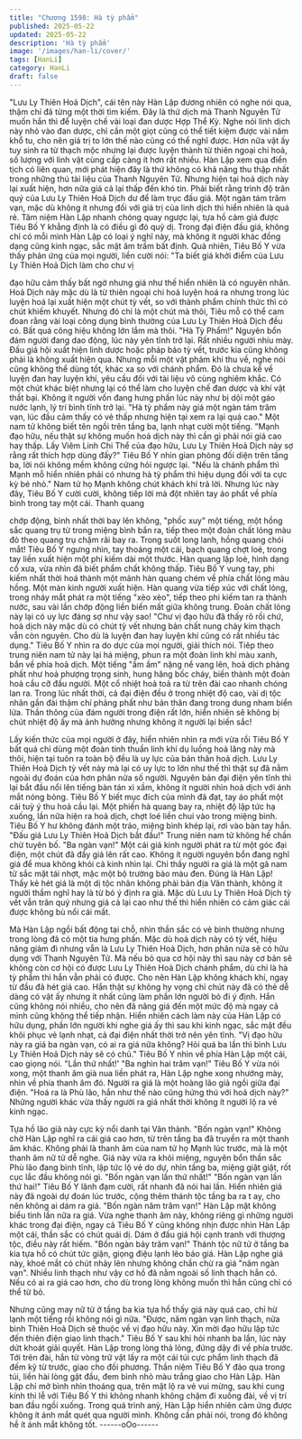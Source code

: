 ```yaml
---
title: "Chương 1598: Hà tỳ phẩm"
published: 2025-05-22
updated: 2025-05-22
description: 'Hà tỳ phẩm'
image: '/images/han-li/cover/'
tags: [HanLi]
category: HanLi
draft: false
---
```


"Lưu Ly Thiên Hoả Dịch", cái tên này Hàn Lập đương nhiên có
nghe nói qua, thậm chí đã từng một thời tìm kiếm.
Đây là thứ dịch mà Thanh Nguyên Tử muốn hắn thì để luyện chế
vài loại đan dược Hợp Thể Kỳ. Nghe nói linh dịch này nhỏ vào
đan dược, chỉ cần một giọt cũng có thể tiết kiệm được vài năm
khổ tu, cho nên giá trị to lớn thế nào cũng có thể nghĩ được.
Hơn nữa vật ấy tuy sinh ra từ thạch mộc nhưng lại được luyện
thành từ thiên ngoại chi hoả, số lượng với linh vật cùng cấp càng
ít hơn rất nhiều.
Hàn Lập xem qua điển tịch có liên quan, mới phát hiện đây là thứ
không có khả năng thu thập nhất trong những thú tài liệu của
Thanh Nguyên Tử.
Nhưng hiện tại hoả dịch này lại xuất hiện, hơn nữa giá cả lại thấp
đến khó tin.
Phải biết rằng trình độ trân quý của Lưu Ly Thiên Hoả Dịch dư để
làm trục đấu giá.
Một ngàn tám trăm vạn, mặc dù không ít nhưng đối với giá trị của
linh dịch thì hiển nhiên là quá rẻ. Tâm niệm Hàn Lập nhanh chóng
quay ngược lại, tựa hồ cảm giá được Tiêu Bố Y khẳng định là có
điều gì đó quỷ dị. Trong đại điện đấu giá, không chỉ có mỗi mình
Hàn Lập có loại ý nghĩ này, mà không ít người khác đồng dạng
cũng kinh ngạc, sắc mặt âm trầm bất định.
Quả nhiên, Tiêu Bố Y vừa thấy phản ứng của mọi người, liền
cười nói:
"Ta biết giá khởi điểm của Lưu Ly Thiên Hoả Dịch làm cho chư vị

đạo hữu cảm thấy bất ngờ nhưng giá như thế hiển nhiên là có
nguyên nhân. Hoả Dịch này mặc dù là từ thiên ngoại chi hoả
luyện hoá ra nhưng trong lúc luyện hoá lại xuất hiện một chút tỳ
vết, so với thành phẩm chính thức thì có chút khiếm khuyết.
Nhưng đó chỉ là một chút mà thôi, Tiêu mỗ có thể cam đoan rằng
vài loại công dụng bình thường của Lưu Ly Thiên Hoả Dịch đều
có. Bất quá công hiệu không lớn lắm mà thôi. "Hà Tỳ Phẩm!"
Nguyên bổn đám người đang dao động, lúc này yên tĩnh trở lại.
Rất nhiều người nhíu mày.
Đấu giá hội xuất hiện linh dược hoặc pháp bảo tỳ vết, trước kia
cũng không phải là không xuất hiện qua. Nhưng mỗi một vật
phảm khi thu về, nghe nói cũng không thể dùng tốt, khác xa so
với chánh phẩm. Đó là chưa kể về luyện đan hay luyện khí, yêu
cầu đối với tài liệu vô cùng nghiêm khắc. Có một chút khác biệt
nhưng lại có thể làm cho luyện chế đan dược và khí vật thất bại.
Không ít người vốn đang hưng phấn lúc này như bị dội một gáo
nước lạnh, lý trí bình tĩnh trở lại.
"Hà tỳ phẩm này giá một ngàn tám trăm vạn, lúc đầu cảm thấy có
vẻ thấp nhưng hiện tại xem ra lại quá cao."
Một nam tử không biết tên ngồi trên tầng ba, lạnh nhạt cười một
tiếng.
"Mạnh đạo hữu, nếu thật sự không muốn hoả dịch này thì cần gì
phải nói giá cao hay thấp. Lấy Viêm Linh Chi Thể của đạo hữu,
Lưu Ly Thiên Hoả Dịch này sợ rằng rất thích hợp dùng đấy?"
Tiêu Bố Y nhìn gian phòng đối diện trên tầng ba, lời nói không
mềm không cứng hỏi ngược lại.
"Nếu là chánh phẩm thì Mạnh mỗ hiển nhiên phải có nhưng hà tỳ
phẩm thì hiệu dụng đối với ta cực kỳ bé nhỏ."
Nam tử họ Mạnh không chút khách khí trả lời.
Nhưng lúc này đây, Tiêu Bố Y cười cười, không tiếp lời mà đột
nhiên tay áo phất về phía bình trong tay một cái. Thanh quang

chớp động, bình nhất thời bay lên không, "phốc xuy" một tiếng,
một hồng sắc quang trụ từ trong miệng bình bắn ra, tiếp theo một
đoàn chất lỏng màu đỏ theo quang trụ chậm rãi bay ra.
Trong suốt long lanh, hồng quang chói mắt!
Tiêu Bố Y ngưng nhìn, tay thoáng một cái, bạch quang chợt loé,
trong tay liền xuất hiện một phi kiếm dài một thước. Hàn quang
lập loè, hình dạng cổ xưa, vừa nhìn đã biết phẩm chất không
thấp.
Tiêu Bố Y vung tay, phi kiếm nhất thời hoá thành một mảnh hàn
quang chém về phía chất lỏng màu hồng.
Một màn kinh người xuất hiện.
Hàn quang vừa tiếp xúc với chất lỏng, trong nháy mắt phát ra một
tiếng "xèo xèo", tiếp theo phi kiếm tan ra thành nước, sau vài lần
chớp động liền biến mất giữa không trung. Đoàn chất lỏng này lại
có uy lực đáng sợ như vậy sao!
"Chư vị đạo hữu đã thấy rõ rồi chứ, hoả dịch này mặc dù có chút
tỳ vết nhưng bản chất nung chảy kim thạch vẫn còn nguyên. Cho
dù là luyện đan hay luyện khí cũng có rất nhiều tác dụng."
Tiêu Bố Y nhìn ra do dực của mọi người, giải thích nói. Tiêp theo
trung niên nam tử này lại há miệng, phun ra một đoàn linh khí
màu xanh, bắn về phía hoả dịch. Một tiếng "ầm ầm" nặng nề vang
lên, hoả dịch phảng phất như hoả phượng trọng sinh, hung hăng
bốc cháy, biến thành một đoàn hoả cầu cỡ đầu người. Một cổ
nhiệt hoả toả ra từ trên đài cao nhanh chóng lan ra.
Trong lúc nhất thời, cả đại điện đều ở trong nhiệt độ cao, vài dị tộc
nhân gần đài thậm chí phảng phất như bản thân đang trong dung
nham biển lửa.
Thần thông của đám người trong điện rất lớn, hiển nhiên sẽ không
bị chút nhiệt độ ấy mà ảnh hưởng nhưng không ít người lại biến
sắc!

Lấy kiến thức của mọi người ở đây, hiển nhiên nhìn ra mới vừa rồi
Tiêu Bố Y bất quá chỉ dùng một đoàn tinh thuần linh khí dụ luồng
hoả lăng này mà thôi, hiện tại tuôn ra toàn bộ đều là uy lực của
bản thân hoả dịch. Lưu Ly Thiên Hoả Dịch tỳ vết này mà lại có uy
lực to lớn như thế thì thật sự đã nằm ngoài dự đoán của hơn phân
nửa số người.
Nguyên bản đại điện yên tĩnh thì lại bắt đầu nổi lên tiếng bàn tán
xì xầm, không ít người nhìn hoả dịch với ánh mắt nóng bỏng. Tiêu
Bố Y biết mục đích của mình đã đạt, tay áo phất một cái tuỳ ý thu
hoả cầu lại.
Một phiến hà quang bay ra, nhiệt độ lập tức hạ xuống, lần nữa
hiện ra hoả dịch, chợt loé liền chui vào trong miệng bình.
Tiêu Bố Y hư không đánh một trảo, miệng bình khép lại, rơi vào
bàn tay hắn.
"Đấu giá Lưu Ly Thiên Hoả Dịch bắt đầu!"
Trung niên nam tử không hề chần chừ tuyên bố.
"Ba ngàn vạn!"
Một cái giá kinh người phát ra từ một góc đại điện, một chút đã
đẩy giá lên rất cao.
Không ít người nguyên bổn đang nghĩ giá để mua không khỏi cả
kinh nhìn lại.
Chỉ thấy người ra giá là một gã nam tử sắc mặt tái nhợt, mặc một
bộ trường bào màu đen. Đúng là Hàn Lập!
Thấy kẻ hét giá là một dị tộc nhân không phải bản địa Vân thành,
không ít người thầm nghĩ hay là từ bỏ ý định ra giá.
Mặc dù Lưu Ly Thiên Hoả Dịch tỳ vết vẫn trân quý nhưng giá cả
lại cao như thế thì hiển nhiên có cảm giác cái được không bù nổi
cái mất.

Mà Hàn Lập ngồi bất động tại chỗ, nhìn thần sắc có vẻ bình
thường nhưng trong lòng đã có một tia hưng phấn.
Mặc dù hoả dịch này có tỳ vết, hiệu năng giảm đi nhưng vẫn là
Lưu Ly Thiên Hoả Dịch, hơn phân nửa sẽ có hữu dụng với Thanh
Nguyên Tử. Mà nếu bỏ qua cơ hội này thì sau này cơ bản sẽ
không còn cơ hội có được Lưu Ly Thiên Hoả Dịch chánh phẩm,
dù chỉ là hà tỳ phẩm thì hắn vẫn phải có được. Cho nên Hàn Lập
không khách khí, ngay từ đầu đã hét giá cao.
Hắn thật sự không hy vọng chỉ chút này đã có thẻ dễ dàng có vật
ấy nhưng ít nhất cũng làm phần lớn người bỏ đi ý định.
Hắn cũng không nói nhiều, cho nên đã nâng giá đến một mức độ
mà ngay cả mình cũng không thể tiếp nhận.
Hiển nhiên cách làm này của Hàn Lập có hữu dụng, phần lớn
người khi nghe giá ấy thì sau khi kinh ngạc, sắc mặt đều khôi
phục vẻ lạnh nhạt, cả đại điện nhất thời trở nên yên tĩnh.
"Vị đạo hữu này ra giá ba ngàn vạn, có ai ra giá nữa không? Hỏi
quá ba lần thì bình Lưu Ly Thiên Hoả Dịch này sẽ có chủ."
Tiêu Bố Y nhìn về phía Hàn Lập một cái, cao giọng nói.
"Lần thứ nhất!'
"Ba nghìn hai trăm vạn!"
Tiêu Bố Y vừa nói xong, một thanh âm già nua liền phát ra, Hàn
Lập nghe xong nhướng mày, nhìn về phía thanh âm đó.
Người ra giá là một hoàng lão giả ngồi giữa đại điện.
"Hoá ra là Phù lão, hắn như thế nào cũng hứng thú với hoả dịch
này?"
Những người khác vừa thấy người ra giá nhất thời không ít người
lộ ra vẻ kinh ngạc.

Tựa hồ lão giả này cực kỳ nổi danh tại Vân thành.
"Bốn ngàn vạn!"
Không chờ Hàn Lập nghĩ ra cái giá cao hơn, từ trên tầng ba đã
truyền ra một thanh âm khác. Không phải là thanh âm của nam tử
họ Mạnh lúc trước, mà là một thanh âm nữ tử dễ nghe.
Giá này vừa ra khỏi miệng, nguyên bổn thần sắc Phù lão đang
bình tĩnh, lập tức lộ vẻ do dự, nhìn tầng ba, miệng giật giật, rốt
cục lắc đầu không nói gì.
"Bốn ngàn vạn lần thứ nhất!"
"Bốn ngàn vạn lần thứ hai!"
Tiêu Bố Y lãnh đạm cười, rất nhanh đã nói hai lần. Hiển nhiên giá
này đã ngoài dự đoán lúc trước, cộng thêm thánh tộc tầng ba ra t
ay, cho nên không ai dám ra giá.
"Bốn ngàn năm trăm vạn!"
Hàn Lập mặt không biểu tình lần nữa ra giá.
Vừa nghe thanh âm này, không riêng gì những người khác trong
đại điện, ngay cả Tiêu Bố Y cũng không nhịn được nhìn Hàn Lập
một cái, thần sắc có chút quái dị. Dám ở đấu giá hội cạnh tranh
với thượng tộc, điều này rất hiếm.
"Bốn ngàn bảy trăm vạn!"
Thánh tộc nữ tử ở tầng ba kia tựa hồ có chút tức giận, giọng điệu
lạnh lẽo báo giá.
Hàn Lập nghe giá này, khoé mắt có chút nhảy lên nhưng không
chần chừ ra giá "năm ngàn vạn".
Nhiều linh thạch như vậy cơ hồ đã nằm ngoài số linh thạch hắn
có. Nếu có ai ra giá cao hơn, cho dù trong lòng không muốn thì
hắn cũng chỉ có thể từ bỏ.

Nhưng cũng may nữ tử ở tầng ba kia tựa hồ thấy giá này quá
cao, chỉ hừ lạnh một tiếng rồi không nói gì nữa.
"Được, năm ngàn vạn linh thạch, nửa bình Thiên Hoả Dịch sẽ
thuộc về vị đạo hữu này. Xin mời đạo hữu lập tức đến thiên điện
giao linh thạch."
Tiêu Bố Y sau khi hỏi nhanh ba lần, lúc này dứt khoát giải quyết.
Hàn Lập trong lòng thả lỏng, đứng dậy đi về phía trước.
Tới trên đài, hắn từ vòng trữ vật lấy ra một cái túi cực phẩm linh
thạch đã đếm kỹ từ trước, giao cho đối phương. Thần niệm Tiêu
Bố Y đảo qua trong túi, liền hài lòng gật đầu, đem bình nhỏ màu
trắng giao cho Hàn Lập.
Hàn Lập chỉ mở bình nhìn thoáng qua, trên mặt lộ ra vẻ vui mừng,
sau khi cung kính thi lễ với Tiêu Bố Y thì không nhanh không
chậm đi xuống đài, về vị trí ban đầu ngồi xuống.
Trong quá trình anỳ, Hàn Lập hiển nhiên cảm ứng được không ít
ánh mắt quét qua người mình. Không cần phải nói, trong đó
không hề ít ánh mắt không tốt.
------oOo------
